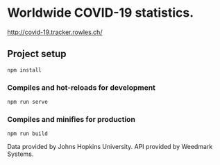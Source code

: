 # Worldwide COVID-19 statistics.

http://covid-19.tracker.rowles.ch/

## Project setup
```
npm install
```

### Compiles and hot-reloads for development
```
npm run serve
```

### Compiles and minifies for production
```
npm run build
```

Data provided by Johns Hopkins University.
API provided by Weedmark Systems.

